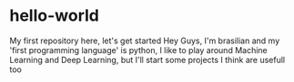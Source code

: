# hello-world
My first repository here, let's get started
Hey Guys, I'm brasilian and my 'first programming language' is python, I like to play around Machine Learning and Deep Learning, but I'll start some projects I think are usefull too

